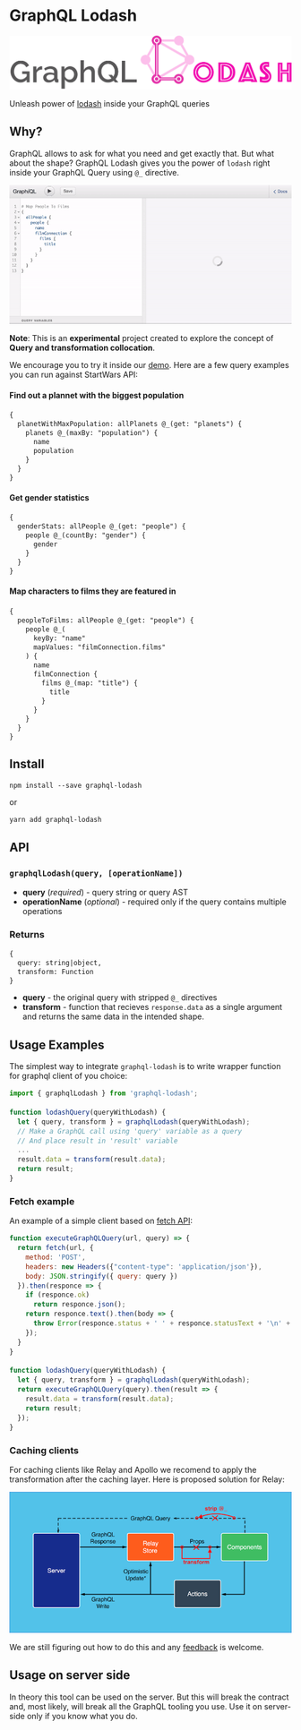 # GraphQL Lodash

![GraphQL Lodash logo](docs/gqlodash-logo.png)

Unleash power of [lodash](https://lodash.com/) inside your GraphQL queries

## Why?
GraphQL allows to ask for what you need and get exactly that. But what about the shape?
GraphQL Lodash gives you the power of `lodash` right inside your GraphQL Query using `@_` directive.

[![lodash usage gif](docs/lodash.gif)](https://apis.guru/graphql-lodash/)

**Note**: This is an **experimental** project created to explore the concept of **Query and transformation collocation**.

We encourage you to try it inside our [demo](https://apis.guru/graphql-lodash/). Here are a few query examples you can run against StartWars API:

#### Find out a plannet with the biggest population
```
{
  planetWithMaxPopulation: allPlanets @_(get: "planets") {
    planets @_(maxBy: "population") {
      name
      population
    }
  }
}
```
#### Get gender statistics
```
{
  genderStats: allPeople @_(get: "people") {
    people @_(countBy: "gender") {
      gender
    }
  }
}
```
#### Map characters to films they are featured in
```
{
  peopleToFilms: allPeople @_(get: "people") {
    people @_(
      keyBy: "name"
      mapValues: "filmConnection.films"
    ) {
      name
      filmConnection {
        films @_(map: "title") {
          title
        }
      }
    }
  }
}
```

## Install

    npm install --save graphql-lodash
or

    yarn add graphql-lodash

## API

### `graphqlLodash(query, [operationName])`

- **query** (_required_) - query string or query AST
- **operationName** (_optional_) - required only if the query contains multiple operations

### Returns
```
{
  query: string|object,
  transform: Function
}
```
- **query** - the original query with stripped `@_` directives
- **transform** - function that recieves `response.data` as a single argument and returns
the same data in the intended shape.



## Usage Examples

The simplest way to integrate `graphql-lodash` is to write wrapper function for graphql client of you choice:
```js
import { graphqlLodash } from 'graphql-lodash';

function lodashQuery(queryWithLodash) {
  let { query, transform } = graphqlLodash(queryWithLodash);
  // Make a GraphQL call using 'query' variable as a query
  // And place result in 'result' variable
  ...
  result.data = transform(result.data);
  return result;
}
```

### Fetch example
An example of a simple client based on [fetch API](https://developer.mozilla.org/en/docs/Web/API/Fetch_API):
```js
function executeGraphQLQuery(url, query) => {
  return fetch(url, {
    method: 'POST',
    headers: new Headers({"content-type": 'application/json'}),
    body: JSON.stringify({ query: query })
  }).then(responce => {
    if (responce.ok)
      return responce.json();
    return responce.text().then(body => {
      throw Error(responce.status + ' ' + responce.statusText + '\n' + body);
    });
  }
}

function lodashQuery(queryWithLodash) {
  let { query, transform } = graphqlLodash(queryWithLodash);
  return executeGraphQLQuery(query).then(result => {
    result.data = transform(result.data);
    return result;
  });
}
```

### Caching clients
For caching clients like Relay and Apollo we recomend to apply the transformation after the caching layer.
Here is proposed solution for Relay:

![Relay usage](docs/relay-architecture.png)

We are still figuring out how to do this and any [feedback](https://github.com/APIs-guru/graphql-lodash/issues/new) is welcome.

## Usage on server side

In theory this tool can be used on the server. But this will break the contract and, most likely,
will break all the GraphQL tooling you use. Use it on server-side only if you know what you do.
